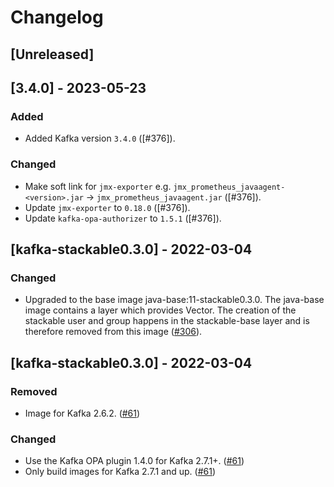 # Changelog

## [Unreleased]

## [3.4.0] - 2023-05-23

### Added

- Added Kafka version `3.4.0` ([#376]).

### Changed

- Make soft link for `jmx-exporter` e.g. `jmx_prometheus_javaagent-<version>.jar` -> `jmx_prometheus_javaagent.jar` ([#376]).
- Update `jmx-exporter` to `0.18.0` ([#376]).
- Update `kafka-opa-authorizer` to `1.5.1` ([#376]).

[#306]: https://github.com/stackabletech/docker-images/pull/376

## [kafka-stackable0.3.0] - 2022-03-04

### Changed

- Upgraded to the base image java-base:11-stackable0.3.0. The java-base image
  contains a layer which provides Vector. The creation of the stackable user
  and group happens in the stackable-base layer and is therefore removed from
  this image ([#306]).

[#306]: https://github.com/stackabletech/docker-images/pull/306

## [kafka-stackable0.3.0] - 2022-03-04

### Removed

- Image for Kafka 2.6.2. ([#61])

### Changed

- Use the Kafka OPA plugin 1.4.0 for Kafka 2.7.1+. ([#61])
- Only build images for Kafka 2.7.1 and up. ([#61])

[#61]: https://github.com/stackabletech/docker-images/pull/61
